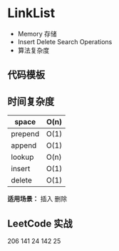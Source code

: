 # LinkList
- Memory 存储
- Insert Delete Search Operations
- 算法复杂度
## 代码模板
## 时间复杂度
|space|O(n)|
|------|------|
|prepend|O(1)|
|append|O(1)|
|lookup|O(n)|
|insert|O(1)|
|delete|O(1)|

**适用场景：** 插入 删除

## LeetCode 实战
206
141
24
142
25